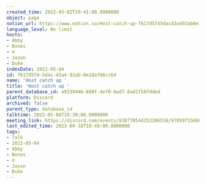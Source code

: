 ```yaml
---
created_time: 2022-05-02T19:41:00.0000000
object: page
notion_url: https://www.notion.so/Host-catch-up-f617d5745dac43a493ab0e18a766cc64
language_level: No limit
hosts:
- Abby
- Bones
- π
- Jason
- Duke
indexDate: 2022-05-04
id: f617d574-5dac-43a4-93ab-0e18a766cc64
name: 'Host catch up '
title: 'Host catch up '
parent_database_id: e9339446-880f-4ef0-8ad7-8ad1f507dded
platform: Discord
archived: false
parent_type: database_id
talktime: 2022-05-04T19:30:00.0000000
meeting_link: https://discord.com/events/830770544253206538/970597156681568276
last_edited_time: 2023-09-18T10:49:00.0000000
tags:
- Talk
- 2022-05-04
- Abby
- Bones
- π
- Jason
- Duke
---
```






